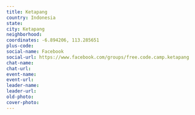 ```yaml
---
title: Ketapang
country: Indonesia
state: 
city: Ketapang
neighborhood: 
coordinates: -6.894206, 113.285651
plus-code:
social-name: Facebook
social-url: https://www.facebook.com/groups/free.code.camp.ketapang
chat-name:
chat-url:
event-name:
event-url:
leader-name:
leader-url:
old-photo: 
cover-photo:
---
```

